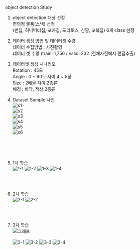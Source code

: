 object detection Study

1. object detection 대상 선정 <br>
편의점 물품(스낵) 선정 <br> 
(썬칩, 허니버터칩, 포카칩, 도리토스, 신짱, 꼬북칩) 6개 class 선정 <br> 

2. 데이터 생성 방법 및 데이터셋 수량 <br> 
데이터 수집방법 : 사진촬영 <br> 
데이터 셋 수량 (train: 1,756 / valid: 232 (전체사진에서 랜덤추출) <br> 

3. 데이터셋 생성 시나리오 <br>
Rotation : 45도 <br>
Angle : 0 ~ 90도 사이 4 ~ 5장 <br>
Size : 2배율 차이 2종류 <br>
배경 : 바닥, 책상 2종류 <br>


4. Dataset Sample 사진<br>
![s1](https://user-images.githubusercontent.com/57925362/144350983-13c21ca5-e8bb-484d-9ce0-d9999c45b620.png)<br>
![s2](https://user-images.githubusercontent.com/57925362/144350990-1e95f131-d90b-457b-ba93-1e33c6f84815.png)<br>
![s3](https://user-images.githubusercontent.com/57925362/144350998-4b9ef49b-791e-4caa-874d-86e5282bb4c7.png)<br>
![s4](https://user-images.githubusercontent.com/57925362/144351002-51d7daa6-7b85-4d5f-9d25-12babfccd652.png)<br>
![s5](https://user-images.githubusercontent.com/57925362/144351005-fefe2f97-dcdc-490e-aee2-24439ad54f66.png)<br>
![s6](https://user-images.githubusercontent.com/57925362/144351008-cb54f98c-25f2-40d5-bc78-3f6d4dea0535.png)<br>
<br>
<br>
<br>

5. 1차 학습<br>
![1-1](https://user-images.githubusercontent.com/57925362/144350089-fce78eff-36a8-4afe-aa97-bc3bfe670984.gif)
![1-2](https://user-images.githubusercontent.com/57925362/144350094-c87982ea-60a9-483e-abd9-0e5c887e4c04.gif)
![1-3](https://user-images.githubusercontent.com/57925362/144350097-30874f02-db9f-43f9-82fa-f23a65fe67b9.gif)
![1-4](https://user-images.githubusercontent.com/57925362/144350102-bce4d0d0-4713-47a1-9516-e388e1aa2ef2.gif)
<br>
<br>
 
6. 2차 학습<br>
![2-1](https://user-images.githubusercontent.com/57925362/144350118-c29d4589-e349-4008-84a6-28bdb19a61fb.gif)
![2-2](https://user-images.githubusercontent.com/57925362/144350127-5ff49efa-8aa0-4df8-8597-a7e2ee8d807e.gif)
<br>
<br> 

7. 3차 학습<br>
![그래프](https://user-images.githubusercontent.com/57925362/144350213-958568c9-8e77-44fd-a497-d3867a928e31.png)<br><br>
![3-1](https://user-images.githubusercontent.com/57925362/144350134-6737c539-db83-4367-a515-8ba94695266e.gif)
![3-2](https://user-images.githubusercontent.com/57925362/144350152-05b2dbc3-3408-46e5-99c4-d0c41689e656.gif)
![3-3](https://user-images.githubusercontent.com/57925362/144350162-4d793d79-ca23-4954-abd9-c47e37d14537.gif)
![3-4](https://user-images.githubusercontent.com/57925362/144350168-6f51ed2d-460d-40a8-896f-8f13bda6f79d.gif)
<br>
<br>

